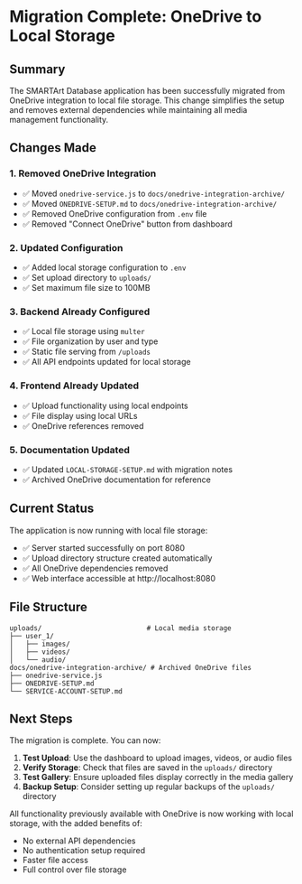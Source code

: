 # Migration Complete: OneDrive to Local Storage

## Summary

The SMARTArt Database application has been successfully migrated from OneDrive integration to local file storage. This change simplifies the setup and removes external dependencies while maintaining all media management functionality.

## Changes Made

### 1. Removed OneDrive Integration
- ✅ Moved `onedrive-service.js` to `docs/onedrive-integration-archive/`
- ✅ Moved `ONEDRIVE-SETUP.md` to `docs/onedrive-integration-archive/`
- ✅ Removed OneDrive configuration from `.env` file
- ✅ Removed "Connect OneDrive" button from dashboard

### 2. Updated Configuration
- ✅ Added local storage configuration to `.env`
- ✅ Set upload directory to `uploads/`
- ✅ Set maximum file size to 100MB

### 3. Backend Already Configured
- ✅ Local file storage using `multer` 
- ✅ File organization by user and type
- ✅ Static file serving from `/uploads`
- ✅ All API endpoints updated for local storage

### 4. Frontend Already Updated
- ✅ Upload functionality using local endpoints
- ✅ File display using local URLs
- ✅ OneDrive references removed

### 5. Documentation Updated
- ✅ Updated `LOCAL-STORAGE-SETUP.md` with migration notes
- ✅ Archived OneDrive documentation for reference

## Current Status

The application is now running with local file storage:
- ✅ Server started successfully on port 8080
- ✅ Upload directory structure created automatically
- ✅ All OneDrive dependencies removed
- ✅ Web interface accessible at http://localhost:8080

## File Structure

```
uploads/                          # Local media storage
├── user_1/
│   ├── images/
│   ├── videos/
│   └── audio/
docs/onedrive-integration-archive/ # Archived OneDrive files
├── onedrive-service.js
├── ONEDRIVE-SETUP.md
└── SERVICE-ACCOUNT-SETUP.md
```

## Next Steps

The migration is complete. You can now:

1. **Test Upload**: Use the dashboard to upload images, videos, or audio files
2. **Verify Storage**: Check that files are saved in the `uploads/` directory
3. **Test Gallery**: Ensure uploaded files display correctly in the media gallery
4. **Backup Setup**: Consider setting up regular backups of the `uploads/` directory

All functionality previously available with OneDrive is now working with local storage, with the added benefits of:
- No external API dependencies
- No authentication setup required
- Faster file access
- Full control over file storage
